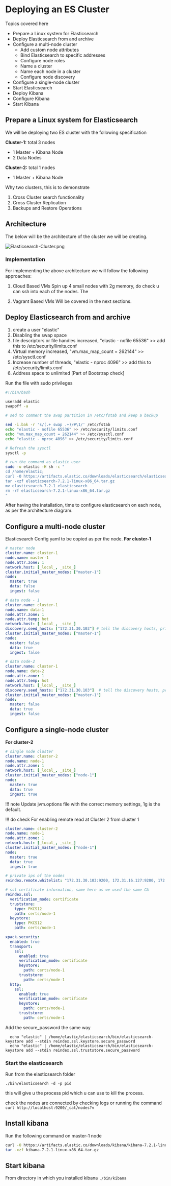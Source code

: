 # Deploying an ES Cluster

Topics covered here

- Prepare a Linux system for Elasticsearch
- Deploy Elasticsearch from and archive
- Configure a multi-node cluster
    * Add custom node attributes
    * Bind Elasticsearch to specific addresses
    * Configure node roles
    * Name a cluster
    * Name each node in a cluster
    * Configure node discovery
- Configure a single-node cluster
- Start Elasticsearch
- Deploy Kibana
- Configure Kibana
- Start Kibana


## Prepare a Linux system for Elasticsearch

We will be deploying two ES cluster with the following specification

**Cluster-1:** total 3 nodes
- 1 Master + Kibana Node
- 2 Data Nodes

**Cluster-2:** total 1 nodes
- 1 Master + Kibana Node

Why two clusters, this is to demonstrate

1. Cross Cluster search functionality
2. Cross Cluster Replication
3. Backups and Restore Operations


## Architecture

The below will be the architecture of the cluster we will be creating.

![Elasticsearch-Cluster.png](../../assets/images/Elasticsearch-Cluster.png)

### Implementation

For implementing the above architecture we will follow the following approaches:

1. Cloud Based VMs
    Spin up 4 small nodes with 2g memory, do check u can ssh into each of the nodes. The

2. Vagrant Based VMs
    Will be covered in the next sections.

##  Deploy Elasticsearch from and archive

1. create a user "elastic"
2. Disabling the swap space
3. file descriptors or file handles increased, "elastic - nofile 65536" >> add this to /etc/security/limits.conf
4. Virtual memory increased, "vm.max_map_count = 262144" >> /etc/sysctl.conf
5. Increase number of threads, "elastic - nproc 4096" >> add this to /etc/security/limits.conf
6. Address space to unlimited [Part of Bootstrap check]

Run the file with sudo privileges

```sh
#!/bin/bash

useradd elastic
swapoff -a

# sed to comment the swap partition in /etc/fstab and keep a backup

sed -i.bak -r 's/(.+ swap .+)/#\1/' /etc/fstab
echo "elastic - nofile 65536" >> /etc/security/limits.conf
echo "vm.max_map_count = 262144" >> /etc/sysctl.conf
echo "elastic - nproc 4096" >> /etc/security/limits.conf

# Refresh the sysctl
sysctl -p

# run the command as elastic user
sudo -u elastic -H sh -c "
cd /home/elastic; 
curl -O https://artifacts.elastic.co/downloads/elasticsearch/elasticsearch-7.2.1-linux-x86_64.tar.gz;
tar -xzf elasticsearch-7.2.1-linux-x86_64.tar.gz
mv elasticsearch-7.2.1 elasticsearch
rm -rf elasticsearch-7.2.1-linux-x86_64.tar.gz
"
```

After having the installation, time to configure elasticsearch
on each node, as per the architecture diagram.


## Configure a multi-node cluster

Elasticsearch Config yaml to be copied as per the node.
**For cluster-1**
```yml
# master node
cluster.name: cluster-1
node.name: master-1
node.attr.zone: 1
network.host: [_local_, _site_]
cluster.initial_master_nodes: ["master-1"]
node:
  master: true
  data: false
  ingest: false

# data node - 1
cluster.name: cluster-1
node.name: data-1
node.attr.zone: 1
node.attr.temp: hot
network.host: [_local_, _site_]
discovery.seed_hosts: ["172.31.30.103"] # tell the discovery hosts, private ip of master nodes
cluster.initial_master_nodes: ["master-1"]
node:
  master: false
  data: true
  ingest: false

# data node-2
cluster.name: cluster-1
node.name: data-2
node.attr.zone: 1
node.attr.temp: hot
network.host: [_local_, _site_]
discovery.seed_hosts: ["172.31.30.103"]  # tell the discovery hosts, private ip of master nodes
cluster.initial_master_nodes: ["master-1"]
node:
  master: false
  data: true
  ingest: false
```

## Configure a single-node cluster
**For cluster-2**
```yml
# single node cluster
cluster.name: cluster-2
node.name: node-1
node.attr.zone: 1
network.host: [_local_, _site_]
cluster.initial_master_nodes: ["node-1"]
node:
  master: true
  data: true
  ingest: true
```

!!! note
    Update jvm.options file with the correct memory
    settings, 1g is the default. 

!!! do check
    For enabling remote read at Cluster 2 from cluster 1
```yaml
cluster.name: cluster-2
node.name: node-1
node.attr.zone: 1
network.host: [_local_, _site_]
cluster.initial_master_nodes: ["node-1"]
node:
  master: true
  data: true
  ingest: true

# private ips of the nodes
reindex.remote.whitelist: "172.31.30.103:9200, 172.31.16.127:9200, 172.31.20.209:9200"

# ssl certificate information, same here as we used the same CA
reindex.ssl:
  verification_mode: certificate
  truststore:
    type: PKCS12
    path: certs/node-1
  keystore:
    type: PKCS12
    path: certs/node-1

xpack.security:
  enabled: true
  transport:
    ssl:
      enabled: true
      verification_mode: certificate
      keystore:
        path: certs/node-1
      truststore:
        path: certs/node-1
  http:
    ssl:
      enabled: true
      verification_mode: certificate
      keystore:
        path: certs/node-1
      truststore:
        path: certs/node-1
```

Add the secure_password the same way
```
  echo "elastic" | /home/elastic/elasticsearch/bin/elasticsearch-keystore add --stdin reindex.ssl.keystore.secure_password
  echo "elastic" | /home/elastic/elasticsearch/bin/elasticsearch-keystore add --stdin reindex.ssl.truststore.secure_password
```

### Start the elasticsearch 

Run from the elasticsearch folder

```./bin/elasticsearch -d -p pid```

this will give u the process pid which u can use to kill the process.

check the nodes are connected by checking logs or running the command 
```curl http://localhost:9200/_cat/nodes?v```

## Install kibana

Run the following command on master-1 node

```sh
curl -O https://artifacts.elastic.co/downloads/kibana/kibana-7.2.1-linux-x86_64.tar.gz;
tar -xzf kibana-7.2.1-linux-x86_64.tar.gz
```

## Start kibana
From directory in which you installed kibana
```./bin/kibana```


